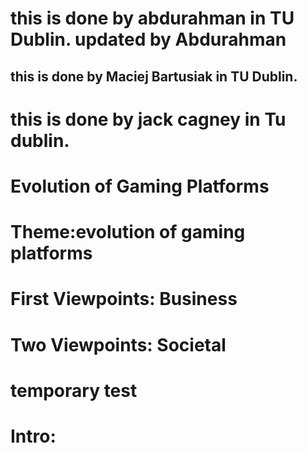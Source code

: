 # this is done by abdurahman in TU Dublin. updated by Abdurahman
## this is done by Maciej Bartusiak in TU Dublin.
# this is done by jack cagney in Tu dublin.

# Evolution of Gaming Platforms
# Theme:evolution of gaming platforms
# First Viewpoints: Business
 # Two Viewpoints: Societal
 # temporary test
 # Intro:

 
